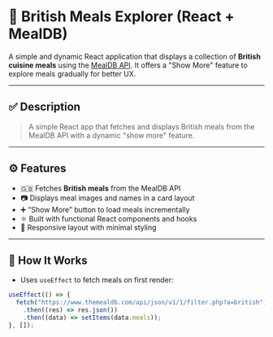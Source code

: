 # 🥘 British Meals Explorer (React + MealDB)

A simple and dynamic React application that displays a collection of **British cuisine meals** using the [MealDB API](https://www.themealdb.com/api.php). It offers a "Show More" feature to explore meals gradually for better UX.

---

## ✅ Description

> A simple React app that fetches and displays British meals from the MealDB API with a dynamic "show more" feature.

---

## ⚙️ Features

- 🇬🇧 Fetches **British meals** from the MealDB API  
- 📷 Displays meal images and names in a card layout  
- ➕ “Show More” button to load meals incrementally  
- ⚛️ Built with functional React components and hooks  
- 🎨 Responsive layout with minimal styling

---

## 🧠 How It Works

- Uses `useEffect` to fetch meals on first render:

```js
useEffect(() => {
  fetch("https://www.themealdb.com/api/json/v1/1/filter.php?a=british")
    .then((res) => res.json())
    .then((data) => setItems(data.meals));
}, []);
